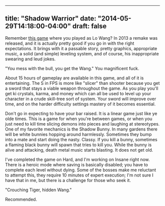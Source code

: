 
---
title: "Shadow Warrior"
date: "2014-05-29T14:18:00-04:00"
draft: false
---

Remember [this game](http://www.3drealms.com/sw/) where you played as Lo Wang? In 2013 a remake was released, and it is actually pretty good if you go in with the right expectations. It brings with it a passable story, pretty graphics, appropriate music, a solid (and simple) leveling system, and of course, his inappropriate swearing and leud jokes.

"You mess with the bull, you get the Wang." You magnificent fuck. 

About 15 hours of gameplay are available in this game, and all of it is entertaining. The S in FPS is more like "slicer" than shooter because you get a sword that stays a viable weapon throughout the game. As you play you'll get ki crystals, karma, and money which can all be used to level up your character in a crude skill-tree sort of system. Your sword will improve over time, and on the harder difficulty settings mastery of it becomes essential.

Don't go in expecting to have your bar raised. It is a linear game just like ye olde times. This is a game for when you're between games, or when you just need to kill time slicing demons into pieces and laughing at stereotypes. One of my favorite mechanics is the Shadow Bunny. In many gardens there will be white bunnies hopping around harmlessly. Sometimes they bump into a mate and start doing the nasty. Classy. If you kill a bunny, sometimes a flaming black bunny will spawn that tries to kill you. While the bunny is alive and attacking, death metal music starts blasting. It does not get old.

I've completed the game on Hard, and I'm working on Insane right now. There is a heroic mode where saving is basically disabled; you have to complete each level without dying. Some of the bosses make me reluctant to attempt this, they require 10 minutes of expert execution; I'm not sure I have that in me, but there is a challenge for those who seek it.

"Crouching Tiger, hidden Wang."

Recommended. 
